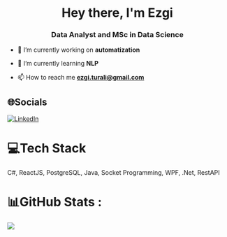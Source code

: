 <h1 align="center">Hey there, I'm Ezgi</h1>
<h3 align="center">Data Analyst and MSc in Data Science</h3>

- 🔭 I’m currently working on **automatization**

- 🌱 I’m currently learning **NLP**

- 📫 How to reach me **ezgi.turali@gmail.com**


## 🌐Socials
[![LinkedIn](https://img.shields.io/badge/LinkedIn-%230077B5.svg?logo=linkedin&logoColor=white)](https://linkedin.com/in/egemencpcgl)

# 💻Tech Stack
C#, ReactJS, PostgreSQL, Java, Socket Programming, WPF, .Net, RestAPI
# 📊GitHub Stats :
![](https://github-readme-stats.vercel.app/api?username=egemencpcgl&theme=ayu-mirage&hide_border=false&include_all_commits=false&count_private=false)<br/>
